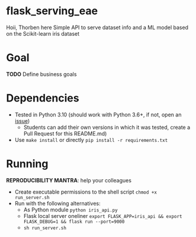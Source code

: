 # flask_serving_eae

Hoii, Thorben here
Simple API to serve dataset info and a ML model based on the Scikit-learn iris dataset

# Goal

**TODO** Define business goals

# Dependencies

- Tested in Python 3.10 (should work with Python 3.6+, if not, open an [issue](https://github.com/icaromedeiros/flask_serving_eae/issues/new))
  - Students can add their own versions in which it was tested, create a Pull Request for this README.md)
- Use `make install` or directly `pip install -r requirements.txt`

# Running

**REPRODUCIBILITY MANTRA**: help your colleagues

- Create executable permissions to the shell script `chmod +x run_server.sh`
- Run with the following alternatives:
  - As Python module `python iris_api.py`
  - Flask local server oneliner `export FLASK_APP=iris_api && export FLASK_DEBUG=1 && flask run --port=9000`
  - `sh run_server.sh`
